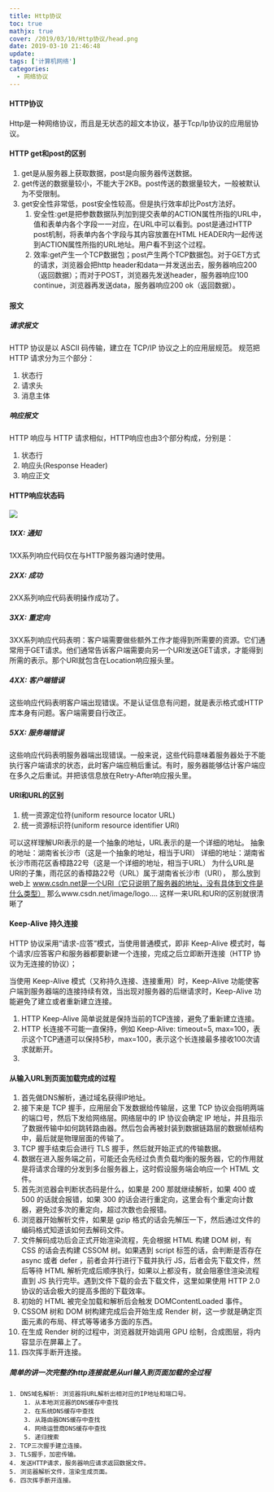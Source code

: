 ```yaml
---
title: Http协议
toc: true
mathjx: true
cover: /2019/03/10/Http协议/head.png
date: 2019-03-10 21:46:48
update:
tags: ['计算机网络']
categories:
  - 网络协议
---
```


#### HTTP协议
Http是一种网络协议，而且是无状态的超文本协议，基于Tcp/Ip协议的应用层协议。

#### HTTP get和post的区别
1. get是从服务器上获取数据，post是向服务器传送数据。
2. get传送的数据量较小，不能大于2KB。post传送的数据量较大，一般被默认为不受限制。
3. get安全性非常低，post安全性较高。但是执行效率却比Post方法好。
   1. 安全性:get是把参数数据队列加到提交表单的ACTION属性所指的URL中，值和表单内各个字段一一对应，在URL中可以看到。post是通过HTTP post机制，将表单内各个字段与其内容放置在HTML HEADER内一起传送到ACTION属性所指的URL地址。用户看不到这个过程。
   2. 效率:get产生一个TCP数据包；post产生两个TCP数据包。对于GET方式的请求，浏览器会把http header和data一并发送出去，服务器响应200（返回数据）；而对于POST，浏览器先发送header，服务器响应100 continue，浏览器再发送data，服务器响应200 ok（返回数据）。

#### 报文
##### 请求报文
HTTP 协议是以 ASCII 码传输，建立在 TCP/IP 协议之上的应用层规范。
规范把 HTTP 请求分为三个部分：
1. 状态行
2. 请求头
3. 消息主体

##### 响应报文
HTTP 响应与 HTTP 请求相似，HTTP响应也由3个部分构成，分别是：
1. 状态行
2. 响应头(Response Header)
3. 响应正文

#### HTTP响应状态码
![](http.jpg)
##### 1XX: 通知
1XX系列响应代码仅在与HTTP服务器沟通时使用。

##### 2XX: 成功
2XX系列响应代码表明操作成功了。

##### 3XX: 重定向
3XX系列响应代码表明：客户端需要做些额外工作才能得到所需要的资源。它们通常用于GET请求。他们通常告诉客户端需要向另一个URI发送GET请求，才能得到所需的表示。那个URI就包含在Location响应报头里。

##### 4XX: 客户端错误
这些响应代码表明客户端出现错误。不是认证信息有问题，就是表示格式或HTTP库本身有问题。客户端需要自行改正。

##### 5XX: 服务端错误
这些响应代码表明服务器端出现错误。一般来说，这些代码意味着服务器处于不能执行客户端请求的状态，此时客户端应稍后重试。有时，服务器能够估计客户端应在多久之后重试。并把该信息放在Retry-After响应报头里。

#### URI和URL的区别
1. 统一资源定位符(uniform resource locator URL)
2. 统一资源标识符(uniform resource identifier URI)

可以这样理解URI表示的是一个抽象的地址，URL表示的是一个详细的地址。 抽象的地址：湖南省长沙市（这是一个抽象的地址，相当于URI）
详细的地址：湖南省长沙市雨花区香樟路22号（这是一个详细的地址，相当于URL） 为什么URL是URI的子集，雨花区的香樟路22号（URL）属于湖南省长沙市（URI），
那么放到web上 www.csdn.net是一个URI（它只说明了服务器的地址，没有具体到文件是什么类型）
那么www.csdn.net/image/logo.… 这样一来URL和URI的区别就很清晰了

####  Keep-Alive 持久连接
HTTP 协议采用“请求-应答”模式，当使用普通模式，即非 Keep-Alive 模式时，每个请求/应答客户和服务器都要新建一个连接，完成之后立即断开连接（HTTP 协议为无连接的协议）；

当使用 Keep-Alive 模式（又称持久连接、连接重用）时，Keep-Alive 功能使客户端到服务器端的连接持续有效，当出现对服务器的后继请求时，Keep-Alive 功能避免了建立或者重新建立连接。

1. HTTP Keep-Alive 简单说就是保持当前的TCP连接，避免了重新建立连接。
2. HTTP 长连接不可能一直保持，例如 Keep-Alive: timeout=5, max=100，表示这个TCP通道可以保持5秒，max=100，表示这个长连接最多接收100次请求就断开。
3.

#### 从输入URL到页面加载完成的过程
1. 首先做DNS解析，通过域名获得IP地址。
2. 接下来是 TCP 握手，应用层会下发数据给传输层，这里 TCP 协议会指明两端的端口号，然后下发给网络层。网络层中的 IP 协议会确定 IP 地址，并且指示了数据传输中如何跳转路由器。然后包会再被封装到数据链路层的数据帧结构中，最后就是物理层面的传输了。
3. TCP 握手结束后会进行 TLS 握手，然后就开始正式的传输数据。
4. 数据在进入服务端之前，可能还会先经过负责负载均衡的服务器，它的作用就是将请求合理的分发到多台服务器上，这时假设服务端会响应一个 HTML 文件。
5. 首先浏览器会判断状态码是什么，如果是 200 那就继续解析，如果 400 或 500 的话就会报错，如果 300 的话会进行重定向，这里会有个重定向计数器，避免过多次的重定向，超过次数也会报错。
6. 浏览器开始解析文件，如果是 gzip 格式的话会先解压一下，然后通过文件的编码格式知道该如何去解码文件。
7. 文件解码成功后会正式开始渲染流程，先会根据 HTML 构建 DOM 树，有 CSS 的话会去构建 CSSOM 树。如果遇到 script 标签的话，会判断是否存在 async 或者 defer ，前者会并行进行下载并执行 JS，后者会先下载文件，然后等待 HTML 解析完成后顺序执行，如果以上都没有，就会阻塞住渲染流程直到 JS 执行完毕。遇到文件下载的会去下载文件，这里如果使用 HTTP 2.0 协议的话会极大的提高多图的下载效率。
8. 初始的 HTML 被完全加载和解析后会触发 DOMContentLoaded 事件。
9. CSSOM 树和 DOM 树构建完成后会开始生成 Render 树，这一步就是确定页面元素的布局、样式等等诸多方面的东西。
10. 在生成 Render 树的过程中，浏览器就开始调用 GPU 绘制，合成图层，将内容显示在屏幕上了。
11. 四次挥手断开连接。


##### 简单的讲一次完整的http连接就是从url输入到页面加载的全过程

    1. DNS域名解析: 浏览器将URL解析出相对应的IP地址和端口号。
        1. 从本地浏览器的DNS缓存中查找
        2. 在系统DNS缓存中查找
        3. 从路由器DNS缓存中查找
        4. 网络运营商DNS缓存中查找
        5. 递归搜索
    2. TCP三次握手建立连接。
    3. TLS握手，加密传输。
    4. 发送HTTP请求，服务器响应请求返回数据文件。
    5. 浏览器解析文件，渲染生成页面。
    6. 四次挥手断开连接。
